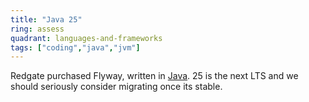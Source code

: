 ```yaml
---
title: "Java 25"
ring: assess
quadrant: languages-and-frameworks
tags: ["coding","java","jvm"]
---
```


Redgate purchased Flyway, written in [Java](https://www.oracle.com/java/). 25 is the next LTS and we should seriously consider migrating once its stable.
